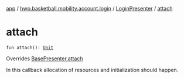 [app](../../index.md) / [hwp.basketball.mobility.account.login](../index.md) / [LoginPresenter](index.md) / [attach](.)

# attach

`fun attach(): `[`Unit`](https://kotlinlang.org/api/latest/jvm/stdlib/kotlin/-unit/index.html)

Overrides [BasePresenter.attach](../../hwp.basketball.mobility/-base-presenter/attach.md)

In this callback allocation of resources and initialization should happen.

